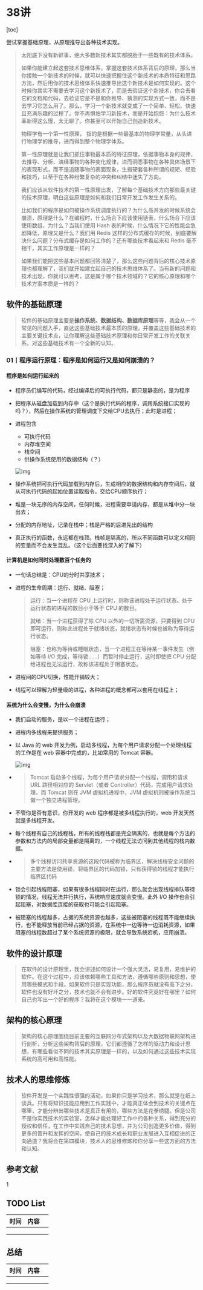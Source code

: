 # 38讲

[toc]

尝试掌握基础原理，从原理推导出各种技术实现。

> 太阳底下没有新鲜事，绝大多数新技术其实都脱胎于一些既有的技术体系。
>
> 如果你能建立起这套技术思维体系，掌握这套技术体系背后的原理，那么当你接触一个新技术的时候，就可以快速把握住这个新技术的本质特征和思路方法，然后用你的技术思维体系快速推导出这个新技术是如何实现的。这个时候你其实不需要去学习这个新技术了，而是去验证这个新技术，你会去看它的文档和代码，去验证它是不是和你推导、猜测的实现方式一致，而不是去学习它怎么用了。那么，学习一个新技术就变成了一个简单、轻松、快速且充满乐趣的过程了。你不再惧怕学习新技术，而是开始抱怨：为什么技术革新得这么慢，太无聊了。你甚至可以开始自己创造新技术。
>
> 物理学有一个第一性原理， 指的是根据一些最基本的物理学常量，从头进行物理学的推导，进而得到整个物理学体系。
>
> 第一性原理就是让我们抓住事物最本质的特征原理，依据事物本身的规律，去推导、分析、演绎事物的各种变化规律，进而洞悉事物在各种具体场景下的表现形式，而不是追随事物的表面现象，生搬硬套各种所谓的规矩、经验和技巧，以至于在各种纷繁复杂的冲突和纠结中迷失了方向。
>
> 我们应该从软件技术的第一性原理出发，了解每个基础技术方向那些最关键的技术原理，明白这些原理是如何和我们日常开发工作发生关系的。
>
> 比如我们的程序是如何被操作系统调度执行的？为什么高并发的时候系统会崩溃，原理是什么？在编程时，什么场合下应该使用链表，什么场合下应该使用数组，为什么？当我们使用 Hash 表的时候，什么情况下它的性能会急剧降低，原理又是什么？我们用 Redis 这样的分布式缓存的时候，到底要解决什么问题？分布式缓存是如何工作的？还有哪些技术看起来和 Redis 毫不相干，其实工作原理是一样的？
>
> 如果我们能把这些基本问题都回答清楚了，那么这些问题背后的核心技术原理也都理解了，我们就开始建立起自己的技术思维体系了。当有新的问题和技术出现，你就可以思考，这是属于哪个技术领域的？它的核心原理和哪个技术方案本质是一样的？



## 软件的基础原理

> 软件的基础原理主要是**操作系统、数据结构、数据库原理**等等，我会从一个常见的问题入手，直达这些基础技术最本质的原理，并覆盖这些基础技术的主要关键技术点，让你理解这些基础技术原理和你日常开发工作的关联关系，对这些基础技术有一个全新的认知。

### 01丨程序运行原理：程序是如何运行又是如何崩溃的？

#### 程序是如何运行起来的

- 程序员们编写的代码，经过编译后的可执行代码，都只是静态的，是为程序

- 把程序从磁盘加载到内存中（这个是执行代码的程序，调用系统接口实现的吗？），然后在操作系统的管理调度下交给CPU去执行；此时是进程；

- 进程包含

  - 可执行代码
  - 内存堆空间
  - 栈空间
  - 供操作系统使用的数据结构（？）

  ![img](\imgs\89c6e3bbc44cdc042e7a8bcddb3b4398.png)

- 操作系统把可执行代码加载到内存后，生成相应的数据结构和内存空间后，就从可执行代码的起始位置读取指令，交给CPU顺序执行；
- 堆是一块无序的内存空间，任何时候，进程需要申请内存，都是从堆中分一块出去；
- 分配的内存地址，记录在栈中；栈是严格的后进先出的结构
- 真正执行的函数，永远都在栈顶。栈帧是隔离的，所以不同函数可以定义相同的变量而不会发生混乱。（这个后面要找深入的了解下）

#### 计算机是如何同时处理数百个任务的

- 一句话总结是：CPU的分时共享技术；

- 进程的生命周期：运行、就绪、阻塞；

  > 运行：当一个进程在 CPU 上运行时，则称该进程处于运行状态。处于运行状态的进程的数目小于等于 CPU 的数目。
  >
  > 就绪：当一个进程获得了除 CPU 以外的一切所需资源，只要得到 CPU 即可运行，则称此进程处于就绪状态，就绪状态有时候也被称为等待运行状态。
  >
  > 阻塞：也称为等待或睡眠状态，当一个进程正在等待某一事件发生（例如等待 I/O 完成，等待锁……）而暂时停止运行，这时即使把 CPU 分配给进程也无法运行，故称该进程处于阻塞状态。

- 进程间的CPU切换，性能开销较大；

- 线程可以理解为轻量级的进程，各种进程的概念都可以套用在线程上；

#### 系统为什么会变慢，为什么会崩溃

- 我们启动的服务，是以一个进程在运行；

- 进程内多线程来提供服务；

- 以 Java 的 web 开发为例，启动多线程，为每个用户请求分配一个处理线程的工作是在 web 容器中完成的，比如常用的 Tomcat 容器。

  ![img](\imgs\d40cc1e9a2a5ce3913670743f0543b9a.png)

- > Tomcat 启动多个线程，为每个用户请求分配一个线程，调用和请求 URL 路径相对应的 Servlet（或者 Controller）代码，完成用户请求处理。而 Tomcat 则在 JVM 虚拟机进程中，JVM 虚拟机则被操作系统当做一个独立进程管理。

- 不管你是否有意识，你开发的 web 程序都是被多线程执行的，web 开发天然就是多线程开发。

- 每个线程有自己的线程栈，所有的线程栈都是完全隔离的，也就是每个方法的参数和方法内的局部变量都是隔离的，一个线程无法访问到其他线程的栈内数据。

- > 多个线程访问共享资源的这段代码被称为临界区，解决线程安全问题的主要方法是使用锁，将临界区的代码加锁，只有获得锁的线程才能执行临界区代码

- 锁会引起线程阻塞，如果有很多线程同时在运行，那么就会出现线程排队等待锁的情况，线程无法并行执行，系统响应速度就会变慢。此外 I/O 操作也会引起阻塞，对数据库连接的获取也可能会引起阻塞。

- 被阻塞的线程越多，占据的系统资源也越多，这些被阻塞的线程既不能继续执行，也不能释放当前已经占据的资源，在系统中一边等待一边消耗资源，如果阻塞的线程数超过了某个系统资源的极限，就会导致系统宕机，应用崩溃。

















## 软件的设计原理

> 在软件的设计原理里，我会讲述如何设计一个强大灵活，易复用，易维护的软件。在这个过程中，应该依赖哪些工具和方法，遵循哪些原则和思想，使用哪些模式和手段。如果软件只是实现功能，那么程序员就没有高下之分，软件也没有好坏之分，技术也就不会有进步。好的软件究竟好在哪里？如何自己也写出一个好的程序？我将在这个模块一一道来。

## 架构的核心原理

> 架构的核心原理围绕目前主要的互联网分布式架构以及大数据物联网架构进行剖析，分析这些架构背后的原理，它们都遵循了怎样的驱动力和设计思想，有哪些看似不同的技术其实原理是一样的，以及如何通过这些技术实现系统的高可用和高性能。

## 技术人的思维修炼

> 软件开发是一个实践性很强的活动，如果你只是学习技术，那么就是在纸上谈兵。只有将知识技能应用到工作实践中，才能真正体会到技术的关键点在哪里，才能分辨出哪些技术是真正有用的，哪些方法是花拳绣腿。但是公司不是你实践技术的实验室，怎样才能处理好工作中的各种关系，得到充分的授权和信任，在工作中实践自己的技术思想，并为公司创造更多价值，得到更多的晋升和发挥的空间，使自己的技术成长和职业发展进入互相促进的正向通道？我将会在第四模块，技术人的思维修炼和你分享一些这方面的方法和认知。

## 参考文献

1 



## TODO List

| 时间 | 内容 |      |
| ---- | ---- | ---- |
|      |      |      |
|      |      |      |
|      |      |      |



## 总结

| 时间 | 内容 |      |
| ---- | ---- | ---- |
|      |      |      |
|      |      |      |
|      |      |      |



